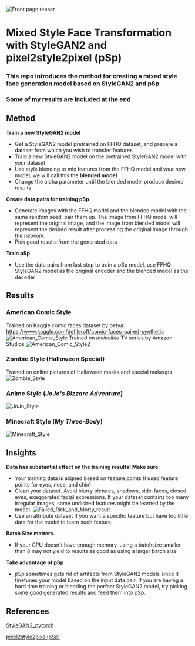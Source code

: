 ![Front page teaser](images/teaser_grid.jpg)

# Mixed Style Face Transformation with StyleGAN2 and pixel2style2pixel (pSp)


### This repo introduces the method for creating a mixed style face generation model based on StyleGAN2 and pSp
### Some of my results are included at the end 


## Method
**Train a new StyleGAN2 model**
- Get a StyleGAN2 model pretrained on FFHQ dataset, and prepare a dataset from which you wish to transfer features
- Train a new StyleGAN2 model on the pretrained StyleGAN2 model with your dataset
- Use style blending to mix features from the FFHQ model and your new model, we will call this the **blended model**
- Change the alpha parameter until the blended model produce desired results

**Create data pairs for training pSp**
- Generate images with the FFHQ model and the blended model with the same random seed, pair them up. The image from FFHQ model will represent the original image, and the image from blended model will represent the desired result after processing the original image through the network.
- Pick good results from the generated data

**Train pSp**
- Use the data pairs from last step to train a pSp model, use FFHQ StyleGAN2 model as the original encoder and the blended model as the decoder




## Results

### American Comic Style
Trained on Kaggle comic faces dataset by petya: https://www.kaggle.com/defileroff/comic-faces-paired-synthetic
![American_Comic_Style](images/Comic_grid.jpg)
Trained on *Invincible* TV series by Amazon Studios
![American_Comic_Style2](images/Invincible_grid.jpg)

### Zombie Style (Halloween Special)
Trained on online pictures of Halloween masks and special makeups
![Zombie_Style](images/Zombify_grid.jpg)

### Anime Style (*JoJo's Bizzare Adventure*)
![JoJo_Style](images/JoJo_grid.jpg)

### Minecraft Style (*My Three-Body*)
![Minecraft_Style](images/MC_grid.jpg)


## Insights
**Data has substantial effect on the training results! Make sure:**
- Your training data is aligned based on feature points (I used feature points for eyes, nose, and chin) 
- Clean your dataset. Avoid blurry pictures, shadows, side-faces, closed eyes, exaggerated facial expressions. If your dataset contains too many irregular images, some undisired features might be learned by the model. 
![Failed_Rick_and_Morty_result](images/RaM_failed.png)
- Use an attribute dataset if you want a specific feature but have too little data for the model to learn such feature.

**Batch Size matters.**
- If your GPU doesn't have enough memory, using a batchsize smaller than 8 may not yield to results as good as using a larger batch size

**Take advantage of pSp** 
- pSp sometimes gets rid of artifacts from StyleGAN2 models since it finetunes your model based on the input data pair. If you are having a hard time training or blending the perfect StyleGAN2 model, try picking some good generated results and feed them into pSp.

## References
[StyleGAN2_pytorch](https://github.com/rosinality/stylegan2-pytorch)

[pixel2style2pixel(pSp)](https://github.com/eladrich/pixel2style2pixel)
